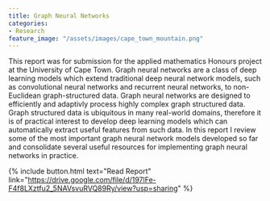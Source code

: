 ```yaml
---
title: Graph Neural Networks
categories:
- Research
feature_image: "/assets/images/cape_town_mountain.png"
---
```

This report was for submission for the applied mathematics Honours project at the University of Cape Town. 
Graph neural networks are a class of deep learning models which extend traditional deep neural network models, such as convolutional neural networks and recurrent neural networks, to non-Euclidean graph-structured data. 
Graph neural networks are designed to efficiently and adaptivly process highly complex graph structured data. 
Graph structured data is ubiquitous in many real-world domains, therefore it is of practical interest to develop deep learning models which can automatically extract useful features from such data. 
In this report I review some of the most important graph neural network models developed so far and consolidate several useful resources for implementing graph neural networks in practice.

{% include button.html text="Read Report" link="https://drive.google.com/file/d/197lFe-F4f8LXztfu2_5NAVsvuRVQ89Ry/view?usp=sharing" %}
